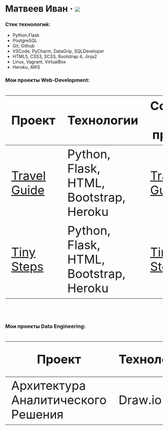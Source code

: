 # Матвеев Иван &middot; [![](https://img.shields.io/badge/resume-hh-red)](https://lobnya.hh.ru/resume/5ea62208ff01a2a4290039ed1f354774426b73)

### Стек технологий:
- Python,Flask
- PostgreSQL
- Git, Github
- VSCode, PyCharm, DataGrip, SQLDeveloper
- HTML5, CSS3, SCSS, Bootstrap 4, Jinja2
- Linux, Vagrant, VirtualBox
- Heroku, AWS

### Мои проекты Web-Development:
<div class="w3-responsive">
<font size="12px">
<table style="font-size: 80%" width="100%" class="w3-table-all notranslate" id="myTable">
<thead>
<tr class="w3-white">
<th width="20%">Проект</th>
<th width="50%">Технологии</th>
<th width="30%">Ссылка на проект</th>
</tr>
</thead>
<tbody>
<tr>
<td><a href="https://stepik-travel-guide.herokuapp.com/">Travel Guide</a></td>
<td>Python, Flask, HTML, Bootstrap, Heroku </td>
<td><a href="https://github.com/VanDev421/Travel">Travel Guide</a></td>
</tr>
<tr>
<td><a href="https://tiny-steps.herokuapp.com/">Tiny Steps</a></td>
<td>Python, Flask, HTML, Bootstrap, Heroku </td>
<td><a href="https://github.com/VanDev421/TinySteps">Tiny Steps</a></td>
</tr>
</div>
</tbody>
</table>
</font>
</div>
</br>
  
  
### Мои проекты Data Engineering:
<div class="w3-responsive">
<font size="12px">
<table style="font-size: 80%" width="100%" class="w3-table-all notranslate" id="myTable">
<thead>
<tr class="w3-white">
<th width="20%">Проект</th>
<th width="50%">Технологии</th>
<th width="30%">Ссылка на проект</th>
</tr>
</thead>
<tbody>
<tr>
<td>Архитектура Аналитического Решения</td>
<td>Draw.io </td>
<td><a href="https://github.com/VanDev421/data_engineering/blob/master/Solution%20Architecture/Solution_Architecture.png">Analytical Solution Architecture</a></td>
</tr>
</div>
</tbody>
</table>
</font>
</div>
